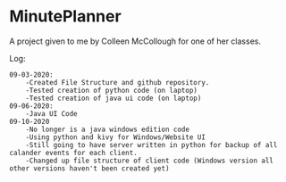 # MinutePlanner
A project given to me by Colleen McCollough for one of her classes.

Log:

    09-03-2020:
        -Created File Structure and github repository.
        -Tested creation of python code (on laptop)
        -Tested creation of java ui code (on laptop)
    09-06-2020:
        -Java UI Code
    09-10-2020
        -No longer is a java windows edition code
        -Using python and kivy for Windows/Website UI
        -Still going to have server written in python for backup of all calander events for each client.
        -Changed up file structure of client code (Windows version all other versions haven't been created yet)
